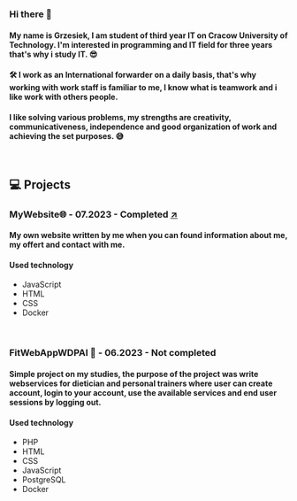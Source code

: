 ### Hi there 👋

#### My name is Grzesiek, I am student of third year IT on Cracow University of Technology. I'm interested in programming and IT field for three years that's why i study IT. 😎

#### 🛠 I work as an International forwarder on a daily basis, that's why working with work staff is familiar to me, I know what is teamwork and i like work with others people.

#### I like solving various problems, my strengths are creativity, communicativeness, independence and good organization of work and achieving the set purposes. 😅

<br />

## 💻 Projects

### MyWebsite🌐 - 07.2023 - Completed <a href="http://grzegorzpasich.pl/">↗</a>
#### My own website written by me when you can found information about me, my offert and contact with me.
#### Used technology
<ul>
  <li>JavaScript</li>
  <li>HTML</li>
  <li>CSS</li>
  <li>Docker</li>
</ul>

<br />

### FitWebAppWDPAI 🍎 - 06.2023 - Not completed
#### Simple project on my studies, the purpose of the project was write webservices for dietician and personal trainers where user can create account, login to your account, use the available services and end user sessions by logging out. 
#### Used technology
<ul>
  <li>PHP</li>
  <li>HTML</li>
  <li>CSS</li>
  <li>JavaScript</li>
  <li>PostgreSQL</li>
  <li>Docker</li>
</ul>

